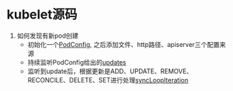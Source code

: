 # kubelet源码
1. 如何发现有新pod创建
    * 初始化一个[PodConfig](https://github.com/kubernetes/kubernetes/blob/4ce5a8954017644c5420bae81d72b09b735c21f0/pkg/kubelet/kubelet.go#L260), 之后添加文件、http路径、apiserver三个配置来源
    * 持续监听PodConfig给出的[updates](https://github.com/kubernetes/kubernetes/blob/4ce5a8954017644c5420bae81d72b09b735c21f0/cmd/kubelet/app/server.go#L1180)
    * 监听到update后，根据更新是ADD、UPDATE、REMOVE、RECONCILE、DELETE、SET进行处理[syncLoopIteration](https://github.com/kubernetes/kubernetes/blob/4ce5a8954017644c5420bae81d72b09b735c21f0/pkg/kubelet/kubelet.go#L2047)